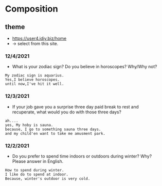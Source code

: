 # Composition

## theme
- https://user4.idiy.biz/home
- -> select from this site.

### 12/4/2021
- What is your zodiac sign? Do you believe in horoscopes? Why/Why not? 

```
My zodiac sign is aquarius.
Yes,I believe horoscopes.
until now,I've hit it well.
```

### 12/3/2021
- If your job gave you a surprise three day paid break to rest and recuperate, what would you do with those three days?
```
ah....
yes, My hoby is sauna.
because, I go to something sauna three days.
and my child'en want to take me amusment park.
```

### 12/2/2021
- Do you prefer to spend time indoors or outdoors during winter? Why? Please answer in English.
```
How to spend during winter.
I like do to spend at indoor.
Because, winter's outdoor is very cold.
```
